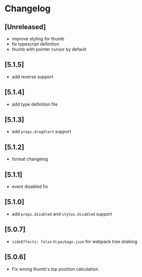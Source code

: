 # Changelog

## [Unreleased]

- improve styling for thumb
- fix typescript definition
- thumb with pointer cursor by default

## [5.1.5]

- add reverse support

## [5.1.4]

- add type definition file

## [5.1.3]

- add `props.dragStart` support

## [5.1.2]

- format changelog

## [5.1.1]

- event disabled fix

## [5.1.0]

- add `props.disabled` and `styles.disabled` support

## [5.0.7]

- `sideEffects: false` in `package.json` for webpack tree shaking

## [5.0.6]

- Fix wrong thumb's top position calculation
